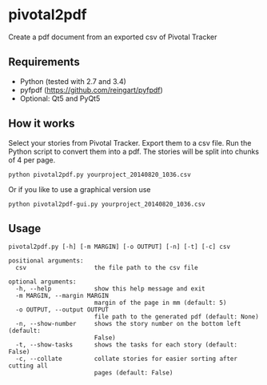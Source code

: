 pivotal2pdf
===========

Create a pdf document from an exported csv of Pivotal Tracker

## Requirements

* Python (tested with 2.7 and 3.4)
* pyfpdf (https://github.com/reingart/pyfpdf)
* Optional: Qt5 and PyQt5

## How it works

Select your stories from Pivotal Tracker. Export them to a csv file.
Run the Python script to convert them into a pdf. The stories will be split into chunks
of 4 per page.

`python pivotal2pdf.py yourproject_20140820_1036.csv`

Or if you like to use a graphical version use

`python pivotal2pdf-gui.py yourproject_20140820_1036.csv`

## Usage

```
pivotal2pdf.py [-h] [-m MARGIN] [-o OUTPUT] [-n] [-t] [-c] csv

positional arguments:
  csv                   the file path to the csv file

optional arguments:
  -h, --help            show this help message and exit
  -m MARGIN, --margin MARGIN
                        margin of the page in mm (default: 5)
  -o OUTPUT, --output OUTPUT
                        file path to the generated pdf (default: None)
  -n, --show-number     shows the story number on the bottom left (default:
                        False)
  -t, --show-tasks      shows the tasks for each story (default: False)
  -c, --collate         collate stories for easier sorting after cutting all
                        pages (default: False)
```
